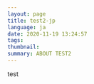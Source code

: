 ```yaml
---
layout: page
title: test2-jp
language: ja
date: 2020-11-19 13:24:57
tags:
thumbnail:
summary: ABOUT TEST2
---
```

test